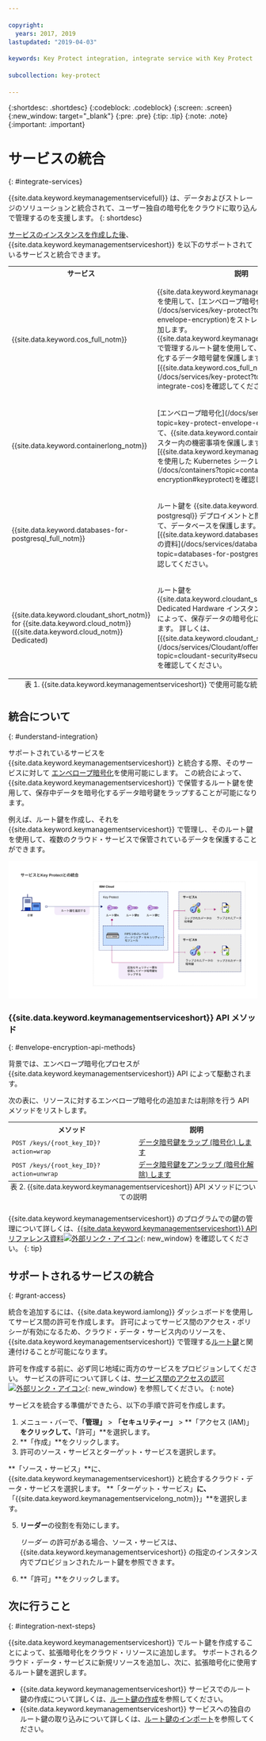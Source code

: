 ```yaml
---

copyright:
  years: 2017, 2019
lastupdated: "2019-04-03"

keywords: Key Protect integration, integrate service with Key Protect

subcollection: key-protect

---
```


{:shortdesc: .shortdesc}
{:codeblock: .codeblock}
{:screen: .screen}
{:new_window: target="_blank"}
{:pre: .pre}
{:tip: .tip}
{:note: .note}
{:important: .important}

# サービスの統合
{: #integrate-services}

{{site.data.keyword.keymanagementservicefull}} は、データおよびストレージのソリューションと統合されて、ユーザー独自の暗号化をクラウドに取り込んで管理するのを支援します。
{: shortdesc}

[サービスのインスタンスを作成した後](/docs/services/key-protect?topic=key-protect-provision)、{{site.data.keyword.keymanagementserviceshort}} を以下のサポートされているサービスと統合できます。

<table>
    <tr>
        <th>サービス</th>
        <th>説明</th>
    </tr>
    <tr>
        <td>
          <p>{{site.data.keyword.cos_full_notm}}</p>
        </td>
        <td>
          <p>{{site.data.keyword.keymanagementserviceshort}} を使用して、[エンベロープ暗号化](/docs/services/key-protect?topic=key-protect-envelope-encryption)をストレージ・バケットに追加します。 {{site.data.keyword.keymanagementserviceshort}} で管理するルート鍵を使用して、保存中データを暗号化するデータ暗号鍵を保護します。 詳しくは、[{{site.data.keyword.cos_full_notm}} との統合](/docs/services/key-protect?topic=key-protect-integrate-cos)を確認してください。</p>
        </td>
    </tr>
    <tr>
        <td>
          <p>{{site.data.keyword.containerlong_notm}}</p>
        </td>
        <td>
          <p>[エンベロープ暗号化](/docs/services/key-protect?topic=key-protect-envelope-encryption)を使用して、{{site.data.keyword.containershort_notm}} クラスター内の機密事項を保護します。 詳しくは、[{{site.data.keyword.keymanagementserviceshort}} を使用した Kubernetes シークレットの暗号化](/docs/containers?topic=containers-encryption#keyprotect)を確認してください。</p>
        </td>
    </tr>
    <tr>
        <td>
          <p>{{site.data.keyword.databases-for-postgresql_full_notm}}</p>
        </td>
        <td>
          <p>ルート鍵を {{site.data.keyword.databases-for-postgresql}} デプロイメントと関連付けることによって、データベースを保護します。 詳しくは、[{{site.data.keyword.databases-for-postgresql}} の資料](/docs/services/databases-for-postgresql?topic=databases-for-postgresql-key-protect)を確認してください。</p>
        </td>
    </tr>
      <tr>
        <td>
          <p>{{site.data.keyword.cloudant_short_notm}} for {{site.data.keyword.cloud_notm}} ({{site.data.keyword.cloud_notm}} Dedicated)</p>
        </td>
        <td>
          <p>ルート鍵を {{site.data.keyword.cloudant_short_notm}} Dedicated Hardware インスタンスと関連付けることによって、保存データの暗号化に関する戦略を強化します。 詳しくは、[{{site.data.keyword.cloudant_short_notm}} の資料](/docs/services/Cloudant/offerings?topic=cloudant-security#secure-access-control)を確認してください。</p>
        </td>
    </tr>
   <caption style="caption-side:bottom;">表 1. {{site.data.keyword.keymanagementserviceshort}} で使用可能な統合についての説明</caption>
</table>

## 統合について 
{: #understand-integration}

サポートされているサービスを {{site.data.keyword.keymanagementserviceshort}} と統合する際、そのサービスに対して [エンベロープ暗号化](/docs/services/key-protect?topic=key-protect-envelope-encryption)を使用可能にします。 この統合によって、{{site.data.keyword.keymanagementserviceshort}} で保管するルート鍵を使用して、保存中データを暗号化するデータ暗号鍵をラップすることが可能になります。 

例えば、ルート鍵を作成し、それを {{site.data.keyword.keymanagementserviceshort}} で管理し、そのルート鍵を使用して、複数のクラウド・サービスで保管されているデータを保護することができます。

![この図は、{{site.data.keyword.keymanagementserviceshort}} 統合のコンテキスト・ビューを示しています。](../images/kp-integrations_min.svg)

### {{site.data.keyword.keymanagementserviceshort}} API メソッド
{: #envelope-encryption-api-methods}

背景では、エンベロープ暗号化プロセスが {{site.data.keyword.keymanagementserviceshort}} API によって駆動されます。  

次の表に、リソースに対するエンベロープ暗号化の追加または削除を行う API メソッドをリストします。

<table>
  <tr>
    <th>メソッド</th>
    <th>説明</th>
  </tr>
  <tr>
    <td><code>POST /keys/{root_key_ID}?action=wrap</code></td>
    <td><a href="/docs/services/key-protect?topic=key-protect-wrap-keys">データ暗号鍵をラップ (暗号化) します</a></td>
  </tr>
  <tr>
    <td><code>POST /keys/{root_key_ID}?action=unwrap</code></td>
    <td><a href="/docs/services/key-protect?topic=key-protect-unwrap-keys">データ暗号鍵をアンラップ (暗号化解除) します</a></td>
  </tr>
  <caption style="caption-side:bottom;">表 2. {{site.data.keyword.keymanagementserviceshort}} API メソッドについての説明</caption>
</table>

{{site.data.keyword.keymanagementserviceshort}} のプログラムでの鍵の管理について詳しくは、[{{site.data.keyword.keymanagementserviceshort}} API リファレンス資料![外部リンク・アイコン](../../../icons/launch-glyph.svg "外部リンク・アイコン")](https://{DomainName}/apidocs/key-protect){: new_window} を確認してください。
{: tip}

## サポートされるサービスの統合
{: #grant-access}

統合を追加するには、{{site.data.keyword.iamlong}} ダッシュボードを使用してサービス間の許可を作成します。 許可によってサービス間のアクセス・ポリシーが有効になるため、クラウド・データ・サービス内のリソースを、{{site.data.keyword.keymanagementserviceshort}} で管理する[ルート鍵](/docs/services/key-protect?topic=key-protect-envelope-encryption#key-types)と関連付けることが可能になります。

許可を作成する前に、必ず同じ地域に両方のサービスをプロビジョンしてください。 サービスの許可について詳しくは、[サービス間のアクセスの認可 ![外部リンク・アイコン](../../../icons/launch-glyph.svg "外部リンク・アイコン")](/docs/iam?topic=iam-serviceauth){: new_window} を参照してください。
{: note}

サービスを統合する準備ができたら、以下の手順で許可を作成します。

1. メニュー・バーで、**「管理」** &gt; **「セキュリティー」** &gt; **「アクセス (IAM)」**をクリックして、**「許可」**を選択します。 
2. **「作成」**をクリックします。
3. 許可のソース・サービスとターゲット・サービスを選択します。
 
  **「ソース・サービス」**に、{{site.data.keyword.keymanagementserviceshort}} と統合するクラウド・データ・サービスを選択します。 **「ターゲット・サービス」**に、**「{{site.data.keyword.keymanagementservicelong_notm}}」**を選択します。

5. **リーダー**の役割を有効にします。

    _リーダー_ の許可がある場合、ソース・サービスは、{{site.data.keyword.keymanagementserviceshort}} の指定のインスタンス内でプロビジョンされたルート鍵を参照できます。

6. **「許可」**をクリックします。

## 次に行うこと
{: #integration-next-steps}

{{site.data.keyword.keymanagementserviceshort}} でルート鍵を作成することによって、拡張暗号化をクラウド・リソースに追加します。 サポートされるクラウド・データ・サービスに新規リソースを追加し、次に、拡張暗号化に使用するルート鍵を選択します。

- {{site.data.keyword.keymanagementserviceshort}} サービスでのルート鍵の作成について詳しくは、[ルート鍵の作成](/docs/services/key-protect?topic=key-protect-create-root-keys)を参照してください。
- {{site.data.keyword.keymanagementserviceshort}} サービスへの独自のルート鍵の取り込みについて詳しくは、[ルート鍵のインポート](/docs/services/key-protect?topic=key-protect-import-root-keys)を参照してください。


